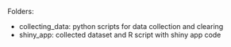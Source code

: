 Folders:
* collecting_data: python scripts for data collection and clearing
* shiny_app: collected dataset and R script with shiny app code
